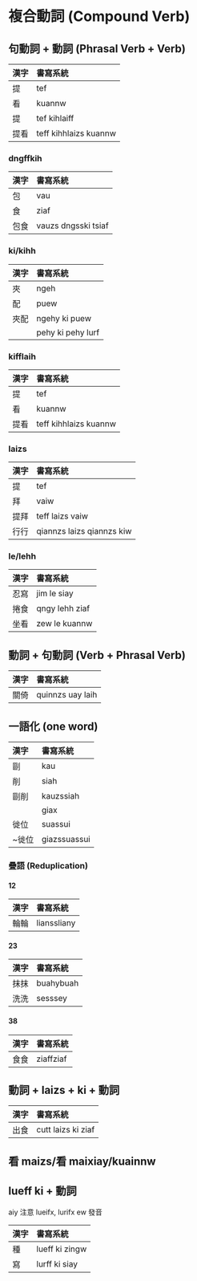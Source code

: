 # 複合動詞 \(Compound Verb\)

## 句動詞 + 動詞 \(Phrasal Verb + Verb\)

| 漢字 | 書寫系統 |
| :--- | :--- |
| 提 | tef |
| 看 | kuannw |
| 提 | tef kihlaiff |
| 提看 | teff kihhlaizs kuannw |

### dngffkih

| 漢字 | 書寫系統 |
| :--- | :--- |
| 包 | vau |
| 食 | ziaf |
| 包食 | vauzs dngsski tsiaf |

### ki/kihh

| 漢字 | 書寫系統 |
| :--- | :--- |
| 夾 | ngeh |
| 配 | puew |
| 夾配 | ngehy ki puew |
|  | pehy ki pehy lurf |

### kifflaih

| 漢字 | 書寫系統 |
| :--- | :--- |
| 提 | tef |
| 看 | kuannw |
| 提看 | teff kihhlaizs kuannw |

### laizs

| 漢字 | 書寫系統 |
| :--- | :--- |
| 提 | tef |
| 拜 | vaiw |
| 提拜 | teff laizs vaiw |
| 行行 | qiannzs laizs qiannzs kiw |

### le/lehh

| 漢字 | 書寫系統 |
| :--- | :--- |
| 忍寫 | jim le siay |
| 捲食 | qngy lehh ziaf |
| 坐看 | zew le kuannw |

## 動詞 + 句動詞 (Verb + Phrasal Verb)

| 漢字 | 書寫系統 |
| :--- | :--- |
| 關倚 | quinnzs uay laih |

## 一語化 \(one word\)

| 漢字 | 書寫系統 |
| :--- | :--- |
| 剾 | kau |
| 削 | siah |
| 剾削 | kauzssiah |
| | giax |
| 徙位 | suassui |
| ~徙位 | giazssuassui |

### 疊語 \(Reduplication\)

#### 12

| 漢字 | 書寫系統 |
| :--- | :--- |
| 輪輪 | lianssliany |

#### 23

| 漢字 | 書寫系統 |
| :--- | :--- |
| 抹抹 | buahybuah |
| 洗洗 | sesssey |

#### 38

| 漢字 | 書寫系統 |
| :--- | :--- |
| 食食 | ziaffziaf |

## 動詞 + laizs + ki + 動詞

| 漢字 | 書寫系統 |
| :--- | :--- |
| 出食 | cutt laizs ki ziaf |

## 看 maizs/看 maixiay/kuainnw

## lueff ki + 動詞

aiy 注意 lueifx, lurifx ew 發音

| 漢字 | 書寫系統 |
| :--- | :--- |
| 種 | lueff ki zingw |
| 寫 | lurff ki siay |
